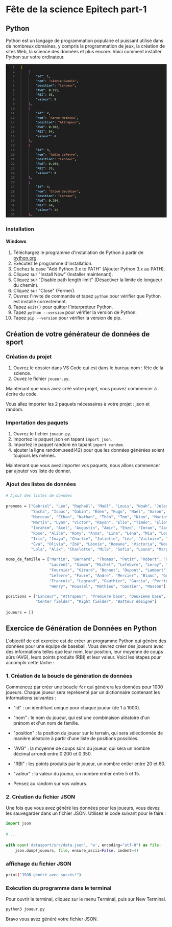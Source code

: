 # Fête de la science Epitech part-1

## Python 

Python est un langage de programmation populaire et puissant utilisé dans de nombreux domaines, y compris la programmation de jeux, la création de sites Web, la science des données et plus encore. Voici comment installer Python sur votre ordinateur.

![script](../assets/script.png)

### Installation

#### Windows

1. Téléchargez le programme d'installation de Python à partir de [python.org](https://www.python.org/downloads/).
2. Exécutez le programme d'installation.
3. Cochez la case "Add Python 3.x to PATH" (Ajouter Python 3.x au PATH).
4. Cliquez sur "Install Now" (Installer maintenant).
5. Cliquez sur "Disable path length limit" (Désactiver la limite de longueur du chemin).
6. Cliquez sur "Close" (Fermer).
7. Ouvrez l'invite de commande et tapez `python` pour vérifier que Python est installé correctement.
8. Tapez `exit()` pour quitter l'interpréteur Python.
9. Tapez `python --version` pour vérifier la version de Python.
10. Tapez `pip --version` pour vérifier la version de pip.

## Création de votre générateur de données de sport

### Création du projet

1. Ouvrez le dossier dans VS Code qui est dans le bureau nom : fête de la science.
2. Ouvez le  fichier `joueur.py`.

Maintenant que vous avez créé votre projet, vous pouvez commencer à écrire du code.

Vous allez importer les 2 paquets nécessaires à votre projet : json et random.

### Importation des paquets

1. Ouvrez le fichier `joueur.py`.
2. Importez le paquet json en tapant `import json`.
3. Importez le paquet random en tapant `import random`.
4. ajouter la ligne random.seed(42) pour que les données générées soient toujours les mêmes.

Maintenant que vous avez importer vos paquets, nous allons commencer par ajouter vos liste de donner.

### Ajout des listes de données

```bash
# Ajout des listes de données

prenoms = ["Gabriel", "Léo", "Raphaël", "Maël", "Louis", "Noah", "Jules", "Arthur", "Adam", "Lucas", "Liam", 
           "Sacha", "Isaac", "Gabin", "Éden", "Hugo", "Naël", "Aaron", "Mohamed", "Léon", "Paul", "Noé", 
           "Marceau", "Ethan", "Nathan", "Théo", "Tom", "Nino", "Marius", "Ayden", "Malo", "Mathis", "Gaspard", 
           "Martin", "Lyam", "Victor", "Rayan", "Elio", "Timéo", "Eliott", "Milo", "Robin", "Tiago", "Valentin", 
           "Ibrahim", "Axel", "Augustin", "Amir", "Enzo", "Imran", "Jade", "Louise", "Ambre", "Alba", "Emma", 
           "Rose", "Alice", "Romy", "Anna", "Lina", "Léna", "Mia", "Lou", "Julia", "Chloé", "Alma", "Agathe", 
           "Iris", "Inaya", "Charlie", "Juliette", "Léa", "Victoire", "Luna", "Giulia", "Adèle", "Jeanne", "Nina", 
           "Éva", "Olivia", "Zoé", "Léonie", "Romane", "Victoria", "Nour", "Lya", "Inès", "Lucie", "Lyana", 
           "Lola", "Alix", "Charlotte", "Mila", "Sofia", "Louna", "Margaux", "Ava", "Éléna", "Emy", "Mya"]
```

```bash
noms_de_famille = ["Martin", "Bernard", "Thomas", "Petit", "Robert", "Richard", "Durand", "Dubois", "Moreau", 
                   "Laurent", "Simon", "Michel", "Lefebvre", "Leroy", "Roux", "David", "Bertrand", "Morel", 
                   "Fournier", "Girard", "Bonnet", "Dupont", "Lambert", "Fontaine", "Rousseau", "Vincent", "Muller",
                   "Lefevre", "Faure", "Andre", "Mercier", "Blanc", "Guerin", "Boyer", "Garnier", "Chevalier",
                   "Francois", "Legrand", "Gauthier", "Garcia", "Perrin", "Robin", "Clement", "Morin", "Nicolas",
                   "Henry", "Roussel", "Mathieu", "Gautier", "Masson"]
```

```bash
positions = ["Lanceur", "Attrapeur", "Première base", "Deuxième base", "Troisième base", "Shortstop", "Left fielder", 
             "Center fielder", "Right fielder", "Batteur désigné"]
             
joueurs = []
```

## Exercice de Génération de Données en Python

L'objectif de cet exercice est de créer un programme Python qui génère des données pour une équipe de baseball. Vous devrez créer des joueurs avec des informations telles que leur nom, leur position, leur moyenne de coups sûrs (AVG), leurs points produits (RBI) et leur valeur. Voici les étapes pour accomplir cette tâche :

### 1. Création de la boucle de génération de données

Commencez par créer une boucle `for` qui générera les données pour 1000 joueurs. Chaque joueur sera représenté par un dictionnaire contenant les informations suivantes :
- "id" : un identifiant unique pour chaque joueur (de 1 à 1000).
- "nom" : le nom du joueur, qui est une combinaison aléatoire d'un prénom et d'un nom de famille.
- "position" : la position du joueur sur le terrain, qui sera sélectionnée de manière aléatoire à partir d'une liste de positions possibles.
- "AVG" : la moyenne de coups sûrs du joueur, qui sera un nombre décimal arrondi entre 0.200 et 0.350.
- "RBI" : les points produits par le joueur, un nombre entier entre 20 et 60.
- "valeur" : la valeur du joueur, un nombre entier entre 5 et 15.

- Pensez au random sur vos valeurs.

### 2. Création du fichier JSON

Une fois que vous avez généré les données pour les joueurs, vous devez les sauvegarder dans un fichier JSON. Utilisez le code suivant pour le faire :

```python
import json

# ...

with open('datasport/src/data.json', 'w', encoding="utf-8") as file:
    json.dump(joueurs, file, ensure_ascii=False, indent=4)

```

### affichage du fichier JSON

```bash
print("JSON généré avec succès!")
```

### Exécution du programme dans le terminal

Pour ouvrir le terminal, cliquez sur le menu Terminal, puis sur New Terminal.

```bash
python3 joueur.py
```

Bravo vous avez généré votre fichier JSON.






